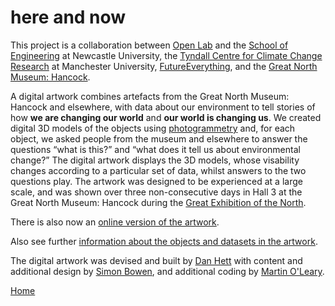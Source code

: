 # here and now
This project is a collaboration between [Open Lab](https://openlab.ncl.ac.uk/) and the [School of Engineering](https://www.ncl.ac.uk/engineering/) at Newcastle University, the [Tyndall Centre for Climate Change Research](http://www.tyndall.ac.uk/) at Manchester University, [FutureEverything](http://futureeverything.org/), and the [Great North Museum: Hancock](https://greatnorthmuseum.org.uk/).

A digital artwork combines artefacts from the Great North Museum: Hancock and elsewhere, with data about our environment to tell stories of how **we are changing our world** and **our world is changing us**. We created digital 3D models of the objects using [photogrammetry](https://en.wikipedia.org/wiki/Photogrammetry) and, for each object, we asked people from the museum and elsewhere to answer the questions “what is this?” and “what does it tell us about environmental change?” The digital artwork displays the 3D models, whose visability changes according to a particular set of data, whilst answers to the two questions play. The artwork was designed to be experienced at a large scale, and was shown over three non-consecutive days in Hall 3 at the Great North Museum: Hancock during the [Great Exhibition of the North](https://getnorth2018.com/).

There is also now an [online version of the artwork](herenow.html).

Also see further [information about the objects and datasets in the artwork](details.html).

The digital artwork was devised and built by [Dan Hett](https://danhett.com/) with content and additional design by [Simon Bowen](http://www.simon-bowen.com/), and additional coding by [Martin O'Leary](https://github.com/mewo2).

[Home](index.html)
